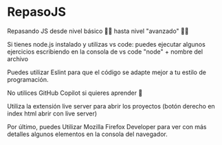 # RepasoJS
Repasando JS desde nivel básico 👶🏻 hasta nivel "avanzado" 👴🏼

Si tienes node.js instalado y utilizas vs code:
puedes ejecutar algunos ejercicios escribiendo en la consola de vs code "node" + nombre del archivo

Puedes utilizar Eslint para que el código se adapte mejor a tu estilo de programación.

No utilices GitHub Copilot si quieres aprender 🙊

Utiliza la extensión live server para abrir los proyectos (botón derecho en index html abrir con live server)

Por último, puedes Utilizar Mozilla Firefox Developer para ver con más detalles algunos elementos en la consola del navegador. 

